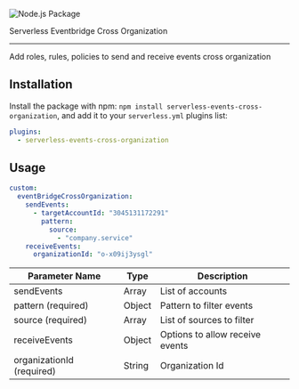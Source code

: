 ![Node.js Package](https://github.com/c4e/serverless-events-cross-organization/workflows/Node.js%20Package/badge.svg)

Serverless Eventbridge Cross Organization


--------------------------------

Add roles, rules, policies to send and receive events cross organization

Installation
-----
Install the package with npm: `npm install serverless-events-cross-organization`, and add it to your `serverless.yml` plugins list:

```yaml
plugins:
  - serverless-events-cross-organization
```

Usage
-----

```yaml
custom:
  eventBridgeCrossOrganization:
    sendEvents:
      - targetAccountId: "3045131172291"
        pattern:
          source: 
            - "company.service"
    receiveEvents:
      organizationId: "o-x09ij3ysgl"
```

| Parameter Name | Type | Description |
| --- | --- | --- |
| sendEvents | Array | List of accounts |
| pattern (required) | Object | Pattern to filter events |
| source (required) | Array | List of sources to filter |
| receiveEvents | Object | Options to allow receive events |
| organizationId (required) | String | Organization Id |
